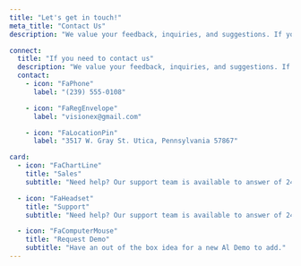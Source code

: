 ```yaml
---
title: "Let's get in touch!"
meta_title: "Contact Us"
description: "We value your feedback, inquiries, and suggestions. If you have any questions or need assistance, please don't hesitate to get in touch with us. We are here to help!"

connect:
  title: "If you need to contact us"
  description: "We value your feedback, inquiries, and suggestions. If you have any questions or need assistance, please don't hesitate to get in touch with us. We are here to help!"
  contact:
    - icon: "FaPhone"
      label: "(239) 555-0108"

    - icon: "FaRegEnvelope"
      label: "visionex@gmail.com"

    - icon: "FaLocationPin"
      label: "3517 W. Gray St. Utica, Pennsylvania 57867"

card:
  - icon: "FaChartLine"
    title: "Sales"
    subtitle: "Need help? Our support team is available to answer of 24x7"

  - icon: "FaHeadset"
    title: "Support"
    subtitle: "Need help? Our support team is available to answer of 24x7"

  - icon: "FaComputerMouse"
    title: "Request Demo"
    subtitle: "Have an out of the box idea for a new Al Demo to add."
---
```

